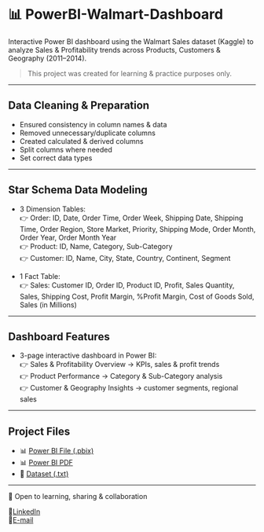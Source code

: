 # 📊 PowerBI-Walmart-Dashboard
Interactive Power BI dashboard using the Walmart Sales dataset (Kaggle) to analyze Sales & Profitability trends across Products, Customers & Geography (2011–2014).  
> This project was created for learning & practice purposes only.

---

## Data Cleaning & Preparation
- Ensured consistency in column names & data  
- Removed unnecessary/duplicate columns  
- Created calculated & derived columns  
- Split columns where needed  
- Set correct data types  

---

## Star Schema Data Modeling
- 3 Dimension Tables:  
  👉 Order: ID, Date, Order Time, Order Week, Shipping Date, Shipping Time, Order Region, Store Market, Priority, Shipping Mode, Order Month, Order Year, Order Month Year  
  👉 Product: ID, Name, Category, Sub-Category  
  👉 Customer: ID, Name, City, State, Country, Continent, Segment  

- 1 Fact Table:  
  👉 Sales: Customer ID, Order ID, Product ID, Profit, Sales Quantity, Sales, Shipping Cost, Profit Margin, %Profit Margin, Cost of Goods Sold, Sales (in Millions)  

---

## Dashboard Features
- 3-page interactive dashboard in Power BI:  
  👉 Sales & Profitability Overview -> KPIs, sales & profit trends  
  👉 Product Performance -> Category & Sub-Category analysis  
  👉 Customer & Geography Insights -> customer segments, regional sales  

---

## Project Files
- 📊 [Power BI File (.pbix)](https://github.com/Ayeshah123/PowerBI-Walmart-Dashboard/blob/main/BeyondSales-TrackingProfitTrend.pbix)
- 📊 [Power BI PDF](https://github.com/Ayeshah123/PowerBI-Walmart-Dashboard/blob/main/BeyondSales-TrackingProfitTrend.pdf)
- 📁 [Dataset (.txt)](https://github.com/Ayeshah123/PowerBI-Walmart-Dashboard/blob/main/Walmart.txt)

---

👯 Open to learning, sharing & collaboration  

🌱[LinkedIn](https://www.linkedin.com/in/ayeshabatool160/)  
🌱[E-mail](mailto:ayeshabatool160@gmail.com)  
